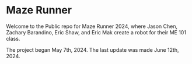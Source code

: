 # Maze Runner
Welcome to the Public repo for Maze Runner 2024, where Jason Chen, Zachary Barandino, Eric Shaw, and Eric Mak create a robot for their ME 101 class. 

The project began May 7th, 2024.
The last update was made June 12th, 2024.
